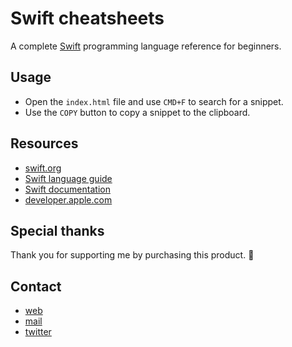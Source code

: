 # Swift cheatsheets

A complete [Swift](https://en.wikipedia.org/wiki/Swift_(programming_language)) programming language reference for beginners.

## Usage

- Open the `index.html` file and use `CMD+F` to search for a snippet.
- Use the `COPY` button to copy a snippet to the clipboard.

## Resources

- [swift.org](https://www.swift.org)
- [Swift language guide](https://docs.swift.org/swift-book/LanguageGuide/TheBasics.html)
- [Swift documentation](https://developer.apple.com/documentation/swift/)
- [developer.apple.com](https://developer.apple.com)

## Special thanks

Thank you for supporting me by purchasing this product. 🙏

## Contact

- [web](https://theswiftdev.com)
- [mail](mailto:mail.tib@gmail.com)
- [twitter](https://twitter.com/tiborbodecs)
